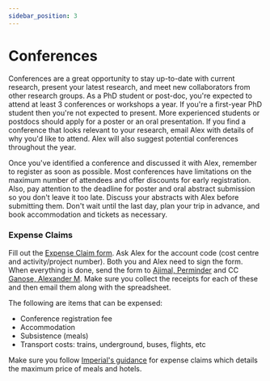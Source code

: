 ```yaml
---
sidebar_position: 3
---
```


# Conferences

Conferences are a great opportunity to stay up-to-date with current research, present your latest research, and meet new collaborators from other research groups. As a PhD student or post-doc, you're expected to attend at least 3 conferences or workshops a year. If you're a first-year PhD student then you're not expected to present. More experienced students or postdocs should apply for a poster or an oral presentation. If you find a conference that looks relevant to your research, email Alex with details of why you'd like to attend. Alex will also suggest potential conferences throughout the year.

Once you've identified a conference and discussed it with Alex, remember to register as soon as possible. Most conferences have limitations on the maximum number of attendees and offer discounts for early registration. Also, pay attention to the deadline for poster and oral abstract submission so you don't leave it too late. Discuss your abstracts with Alex before submitting them. Don't wait until the last day, plan your trip in advance, and book accommodation and tickets as necessary.

### Expense Claims

Fill out the [Expense Claim form](https://www.imperial.ac.uk/media/imperial-college/administration-and-support-services/finance/internal/expense_claim_excel.xls). Ask Alex for the account code (cost centre and activity/project number). Both you and Alex need to sign the form. When everything is done, send the form to [Ajimal, Perminder](mailto:p.ajimal@imperial.ac.uk) and CC [Ganose, Alexander M](mailto:a.ganose@imperial.ac.uk). Make sure you collect the receipts for each of these and then email them along with the spreadsheet.

The following are items that can be expensed: 
- Conference registration fee
- Accommodation
- Subsistence (meals)
- Transport costs: trains, underground, buses, flights, etc

Make sure you follow [Imperial's guidance](https://www.imperial.ac.uk/staff-travel-and-expenses/) for expense claims which details the maximum price of meals and hotels.
